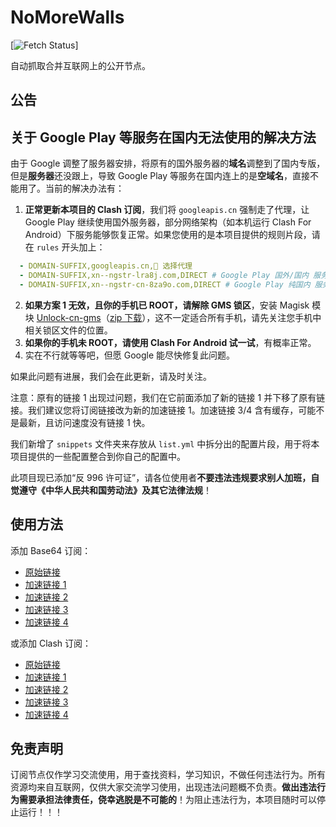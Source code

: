 # NoMoreWalls

[![Fetch Status](https://github.com/WTNLXTBL/Node-Fetch/actions/workflows/fetch.yml/badge.svg)]

自动抓取合并互联网上的公开节点。

## 公告

## 关于 Google Play 等服务在国内无法使用的解决方法

由于 Google 调整了服务器安排，将原有的国外服务器的**域名**调整到了国内专版，但是**服务器**还没跟上，导致 Google Play 等服务在国内连上的是**空域名**，直接不能用了。当前的解决办法有：

1. **正常更新本项目的 Clash 订阅**，我们将 `googleapis.cn` 强制走了代理，让 Google Play 继续使用国外服务器，部分网络架构（如本机运行 Clash For Android）下服务能够恢复正常。如果您使用的是本项目提供的规则片段，请在 `rules` 开头加上：
```yaml
  - DOMAIN-SUFFIX,googleapis.cn,🚀 选择代理
  - DOMAIN-SUFFIX,xn--ngstr-lra8j.com,DIRECT # Google Play 国外/国内 服务器
  - DOMAIN-SUFFIX,xn--ngstr-cn-8za9o.com,DIRECT # Google Play 纯国内 服务器，尚未完成部署
```
2. **如果方案 1 无效，且你的手机已 ROOT，请解除 GMS 锁区**，安装 Magisk 模块 [Unlock-cn-gms](https://github.com/fei-ke/unlock-cn-gms)（[zip 下载](https://github.com/fei-ke/unlock-cn-gms/releases/download/v3.4/unlock-cn-gms-v3.4.zip)），这不一定适合所有手机，请先关注您手机中相关锁区文件的位置。
3. **如果你的手机未 ROOT，请使用 Clash For Android 试一试**，有概率正常。
4. 实在不行就等等吧，但愿 Google 能尽快修复此问题。

如果此问题有进展，我们会在此更新，请及时关注。

注意：原有的链接 1 出现过问题，我们在它前面添加了新的链接 1 并下移了原有链接。我们建议您将订阅链接改为新的加速链接 1。加速链接 3/4 含有缓存，可能不是最新，且访问速度没有链接 1 快。

我们新增了 `snippets` 文件夹来存放从 `list.yml` 中拆分出的配置片段，用于将本项目提供的一些配置整合到你自己的配置中。

此项目现已添加“反 996 许可证”，请各位使用者**不要违法违规要求别人加班，自觉遵守《中华人民共和国劳动法》及其它法律法规**！

## 使用方法

添加 Base64 订阅：
- [原始链接](https://raw.githubusercontent.com/WTNLXTBL/Node-Fetch/main/list.txt)
- [加速链接 1](https://ghproxy.com/https://raw.githubusercontent.com/WTNLXTBL/Node-Fetch/main/list.txt)
- [加速链接 2](https://ghproxy.net/https://raw.githubusercontent.com/WTNLXTBL/Node-Fetch/main/list.txt)
- [加速链接 3](https://fastly.jsdelivr.net/gh/WTNLXTBL/Node-Fetch@main/list.txt)
- [加速链接 4](https://cdn.staticaly.com/gh/WTNLXTBL/Node-Fetch/main/list.txt)

或添加 Clash 订阅：
- [原始链接](https://raw.githubusercontent.com/WTNLXTBL/Node-Fetch/main/list.yml)
- [加速链接 1](https://ghproxy.com/https://raw.githubusercontent.com/WTNLXTBL/Node-Fetch/main/list.yml)
- [加速链接 2](https://ghproxy.net/https://raw.githubusercontent.com/WTNLXTBL/Node-Fetch/main/list.yml)
- [加速链接 3](https://fastly.jsdelivr.net/gh/WTNLXTBL/Node-Fetch@main/list.yml)
- [加速链接 4](https://cdn.staticaly.com/gh/WTNLXTBL/Node-Fetch/main/list.yml)

## 免责声明

订阅节点仅作学习交流使用，用于查找资料，学习知识，不做任何违法行为。所有资源均来自互联网，仅供大家交流学习使用，出现违法问题概不负责。**做出违法行为需要承担法律责任，侥幸逃脱是不可能的**！为阻止违法行为，本项目随时可以停止运行！！！
